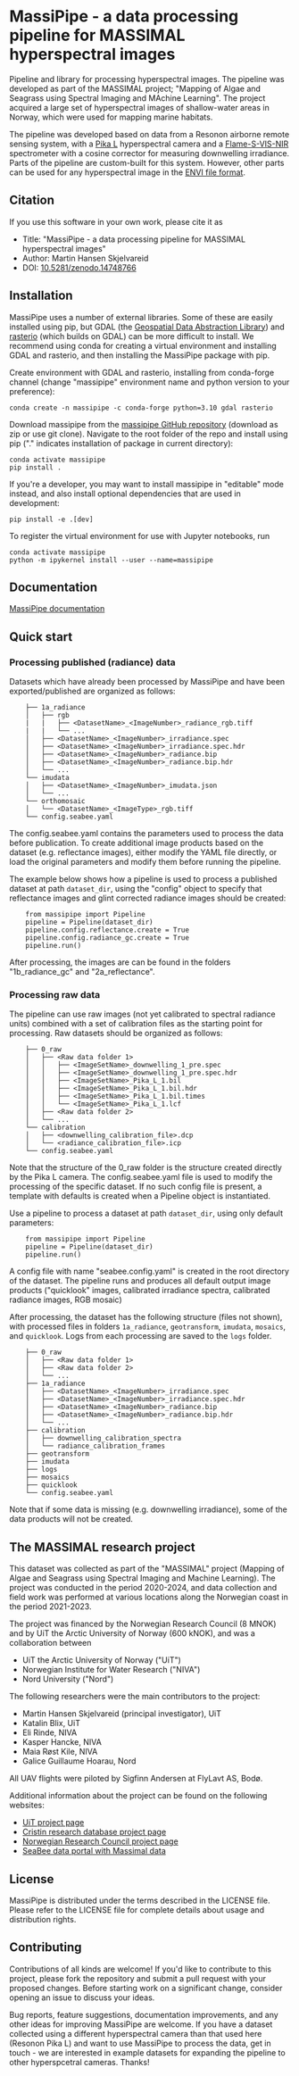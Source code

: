 # MassiPipe - a data processing pipeline for MASSIMAL hyperspectral images
Pipeline and library for processing hyperspectral images. The pipeline was developed as
part of the MASSIMAL project; "Mapping of Algae and Seagrass using Spectral Imaging and
MAchine Learning". The project acquired a large set of hyperspectral images of
shallow-water areas in Norway, which were used for mapping marine habitats. 

The pipeline was developed based on data from a Resonon airborne remote sensing system,
with a [Pika L](https://resonon.com/Pika-L) hyperspectral camera and a
[Flame-S-VIS-NIR](https://www.oceanoptics.com/blog/flame-series-general-purpose-spectrometers/)
spectrometer with a cosine corrector for measuring downwelling irradiance. Parts of the
pipeline are custom-built for this system. However, other parts can be used for any
hyperspectral image in the [ENVI file
format](https://www.nv5geospatialsoftware.com/docs/ENVIImageFiles.html). 


## Citation
If you use this software in your own work, please cite it as

- Title: "MassiPipe - a data processing pipeline for MASSIMAL hyperspectral images"
- Author: Martin Hansen Skjelvareid
- DOI: [10.5281/zenodo.14748766](https://doi.org/10.5281/zenodo.14748766)

## Installation
MassiPipe uses a number of external libraries. Some of these are easily installed using
pip, but GDAL (the [Geospatial Data Abstraction Library](https://gdal.org/en/latest/))
and [rasterio](https://rasterio.readthedocs.io/en/stable/index.html) (which builds on
GDAL) can be more difficult to install. We recommend using conda for creating a virtual
environment and installing GDAL and rasterio, and then installing the MassiPipe package
with pip.

Create environment with GDAL and rasterio, installing from conda-forge channel (change
"massipipe" environment name and python version to your preference):

    conda create -n massipipe -c conda-forge python=3.10 gdal rasterio

Download massipipe from the [massipipe GitHub
repository](https://github.com/mh-skjelvareid/massipipe) (download as zip or use git
clone). Navigate to the root folder of the repo and install using pip ("." indicates
installation of package in current directory):

    conda activate massipipe
    pip install .

If you're a developer, you may want to install massipipe in "editable" mode instead, and
also install optional dependencies that are used in development:
    
    pip install -e .[dev]

To register the virtual environment for use with Jupyter notebooks, run

    conda activate massipipe
    python -m ipykernel install --user --name=massipipe

## Documentation
[MassiPipe documentation](https://mh-skjelvareid.github.io/massipipe/)

## Quick start
### Processing published (radiance) data
Datasets which have already been processed by MassiPipe and have been exported/published
are organized as follows:
``` { .text .no-copy }
    ├── 1a_radiance
    │   ├── rgb
    |   |   ├── <DatasetName>_<ImageNumber>_radiance_rgb.tiff
    |   |   └── ...
    │   ├── <DatasetName>_<ImageNumber>_irradiance.spec
    │   ├── <DatasetName>_<ImageNumber>_irradiance.spec.hdr
    │   ├── <DatasetName>_<ImageNumber>_radiance.bip
    │   ├── <DatasetName>_<ImageNumber>_radiance.bip.hdr
    │   └── ...
    └── imudata
    │   ├── <DatasetName>_<ImageNumber>_imudata.json
    │   └── ...
    └── orthomosaic
    │   └── <DatasetName>_<ImageType>_rgb.tiff
    └── config.seabee.yaml
```

The config.seabee.yaml contains the parameters used to process the data before
publication. To create additional image products based on the dataset (e.g. reflectance
images), either modify the YAML file directly, or load the original parameters and
modify them before running the pipeline. 

The example below shows how a pipeline is used to process a published dataset at path
`dataset_dir`, using the "config" object to specify that reflectance images and glint
corrected radiance images should be created:
``` { .python}
    from massipipe import Pipeline
    pipeline = Pipeline(dataset_dir)
    pipeline.config.reflectance.create = True
    pipeline.config.radiance_gc.create = True
    pipeline.run()
```

After processing, the images are can be found in the folders "1b_radiance_gc" and
"2a_reflectance".

### Processing raw data
The pipeline can use raw images (not yet calibrated to spectral radiance units) combined
with a set of calibration files as the starting point for processing. Raw datasets
should be organized as follows:
``` { .text .no-copy }
    ├── 0_raw
    │   ├── <Raw data folder 1>
    │   │   ├── <ImageSetName>_downwelling_1_pre.spec
    │   │   ├── <ImageSetName>_downwelling_1_pre.spec.hdr
    │   │   ├── <ImageSetName>_Pika_L_1.bil
    │   │   ├── <ImageSetName>_Pika_L_1.bil.hdr
    │   │   ├── <ImageSetName>_Pika_L_1.bil.times
    │   │   └── <ImageSetName>_Pika_L_1.lcf
    │   ├── <Raw data folder 2>
    │   └── ...
    └── calibration
    │   ├── <downwelling_calibration_file>.dcp
    │   └── <radiance_calibration_file>.icp
    └── config.seabee.yaml
```

Note that the structure of the 0_raw folder is the structure created directly by the
Pika L camera. The config.seabee.yaml file is used to modify the processing of the
specific dataset. If no such config file is present, a template with defaults is created
when a Pipeline object is instantiated.

Use a pipeline to process a dataset at path `dataset_dir`, using only default
parameters:
``` { .python}
    from massipipe import Pipeline
    pipeline = Pipeline(dataset_dir)
    pipeline.run()
```
A config file with name "seabee.config.yaml" is created in the root directory of the
dataset. The pipeline runs and produces all default output image products ("quicklook"
images, calibrated irradiance spectra, calibrated radiance images, RGB mosaic)

After processing, the dataset has the following structure (files not shown), with
processed files in folders `1a_radiance`, `geotransform`, `imudata`, `mosaics`, and
`quicklook`. Logs from each processing are saved to the `logs` folder.
``` { .text .no-copy }
    ├── 0_raw
    │   ├── <Raw data folder 1>
    │   ├── <Raw data folder 2>
    │   └── ...
    ├── 1a_radiance
    │   ├── <DatasetName>_<ImageNumber>_irradiance.spec
    │   ├── <DatasetName>_<ImageNumber>_irradiance.spec.hdr
    │   ├── <DatasetName>_<ImageNumber>_radiance.bip
    │   ├── <DatasetName>_<ImageNumber>_radiance.bip.hdr
    │   └── ...
    ├── calibration
    │   ├── downwelling_calibration_spectra
    │   └── radiance_calibration_frames
    ├── geotransform
    ├── imudata
    ├── logs
    ├── mosaics
    ├── quicklook
    └── config.seabee.yaml
```

Note that if some data is missing (e.g. downwelling irradiance), some of the data
products will not be created. 



## The MASSIMAL research project 
This dataset was collected as part of the "MASSIMAL" project (Mapping of Algae and
Seagrass using Spectral Imaging and Machine Learning). The project was conducted in the
period 2020-2024, and data collection and field work was performed at various locations
along the Norwegian coast in the period 2021-2023. 

The project was financed by the Norwegian Research Council (8 MNOK) and by UiT the
Arctic University of Norway (600 kNOK), and was a collaboration between 

- UiT the Arctic University of Norway ("UiT")
- Norwegian Institute for Water Research ("NIVA")
- Nord University ("Nord")

The following researchers were the main contributors to the project:

- Martin Hansen Skjelvareid (principal investigator), UiT
- Katalin Blix, UiT
- Eli Rinde, NIVA
- Kasper Hancke, NIVA
- Maia Røst Kile, NIVA
- Galice Guillaume Hoarau, Nord

All UAV flights were piloted by Sigfinn Andersen at FlyLavt AS, Bodø.

Additional information about the project can be found on the following websites:
- [UiT project page](https://en.uit.no/project/massimal)
- [Cristin research database project
  page](https://app.cristin.no/projects/show.jsf?id=2054355)
- [Norwegian Research Council project
  page](https://prosjektbanken.forskningsradet.no/project/FORISS/301317)
- [SeaBee data portal with Massimal
  data](https://geonode.seabee.sigma2.no/catalogue/#/search?q=massimal&f=dataset)

## License
MassiPipe is distributed under the terms described in the LICENSE file. Please refer to
the LICENSE file for complete details about usage and distribution rights.


## Contributing
Contributions of all kinds are welcome! If you'd like to contribute to this project,
please fork the repository and submit a pull request with your proposed changes. Before
starting work on a significant change, consider opening an issue to discuss your ideas. 

Bug reports, feature suggestions, documentation improvements, and any other ideas for
improving MassiPipe are welcome. If you have a dataset collected using a different
hyperspectral camera than that used here (Resonon Pika L) and want to use MassiPipe to
process the data, get in touch - we are interested in example datasets for expanding the
pipeline to other hyperspcetral cameras. Thanks!



